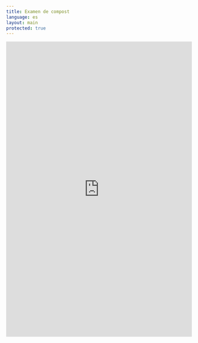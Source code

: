 ```yaml
---
title: Examen de compost
language: es
layout: main
protected: true
---
```


<iframe id="quiz" src="https://www.classmarker.com/online-test/start/?quiz=6bh5c3be10adc496&iframe=1" frameborder="0" style="width:100%;max-width:700px;" height="800"></iframe>

